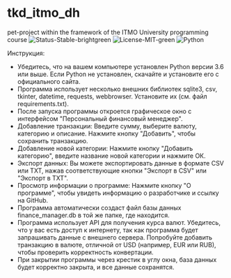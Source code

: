 # tkd_itmo_dh
pet-project within the framework of the ITMO University programming course
![Status-Stable-brightgreen](https://github.com/user-attachments/assets/118ff24d-170c-4e74-b37e-c8a88be30d5a)
![License-MIT-green](https://github.com/user-attachments/assets/ea8a65b0-240e-45f1-a933-e0b8a6cef4e8)
![Python](https://github.com/user-attachments/assets/a8c34ba5-e2c5-4ecf-99e2-7e01b75bde41)

Инструкция:
- Убедитесь, что на вашем компьютере установлен Python версии 3.6 или выше. Если Python не установлен, скачайте и установите его с официального сайта.
- Программа использует несколько внешних библиотек sqlite3, csv, tkinter, datetime, requests, webbrowser. Установите их (см. файл requirements.txt).
- После запуска программы откроется графическое окно с интерфейсом "Персональный финансовый менеджер".
- Добавление транзакции:
Введите сумму, выберите валюту, категорию и описание.
Нажмите кнопку "Добавить", чтобы сохранить транзакцию.
- Добавление новой категории:
Нажмите кнопку "Добавить категорию", введите название новой категории и нажмите ОК.
- Экспорт данных:
Вы можете экспортировать данные в формате CSV или TXT, нажав соответствующие кнопки "Экспорт в CSV" или "Экспорт в TXT".
- Просмотр информации о программе:
Нажмите кнопку "О программе", чтобы увидеть информацию о разработчике и ссылку на GitHub.
- Программа автоматически создаст файл базы данных finance_manager.db в той же папке, где находится.
- Программа использует API для получения курса валют. Убедитесь, что у вас есть доступ к интернету, так как программа будет запрашивать данные с внешнего сервера.
Попробуйте добавить транзакцию в валюте, отличной от USD (например, EUR или RUB), чтобы проверить корректность конвертации.
- При закрытии программы через крестик в углу окна, база данных будет корректно закрыта, и все данные сохранятся.
